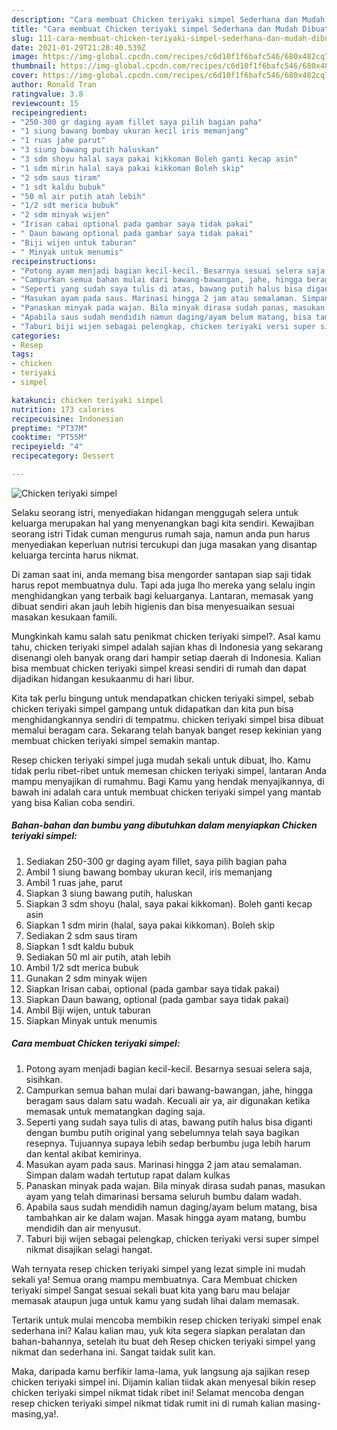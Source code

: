 ```yaml
---
description: "Cara membuat Chicken teriyaki simpel Sederhana dan Mudah Dibuat"
title: "Cara membuat Chicken teriyaki simpel Sederhana dan Mudah Dibuat"
slug: 111-cara-membuat-chicken-teriyaki-simpel-sederhana-dan-mudah-dibuat
date: 2021-01-29T21:28:40.539Z
image: https://img-global.cpcdn.com/recipes/c6d10f1f6bafc546/680x482cq70/chicken-teriyaki-simpel-foto-resep-utama.jpg
thumbnail: https://img-global.cpcdn.com/recipes/c6d10f1f6bafc546/680x482cq70/chicken-teriyaki-simpel-foto-resep-utama.jpg
cover: https://img-global.cpcdn.com/recipes/c6d10f1f6bafc546/680x482cq70/chicken-teriyaki-simpel-foto-resep-utama.jpg
author: Ronald Tran
ratingvalue: 3.8
reviewcount: 15
recipeingredient:
- "250-300 gr daging ayam fillet saya pilih bagian paha"
- "1 siung bawang bombay ukuran kecil iris memanjang"
- "1 ruas jahe parut"
- "3 siung bawang putih haluskan"
- "3 sdm shoyu halal saya pakai kikkoman Boleh ganti kecap asin"
- "1 sdm mirin halal saya pakai kikkoman Boleh skip"
- "2 sdm saus tiram"
- "1 sdt kaldu bubuk"
- "50 ml air putih atah lebih"
- "1/2 sdt merica bubuk"
- "2 sdm minyak wijen"
- "Irisan cabai optional pada gambar saya tidak pakai"
- " Daun bawang optional pada gambar saya tidak pakai"
- "Biji wijen untuk taburan"
- " Minyak untuk menumis"
recipeinstructions:
- "Potong ayam menjadi bagian kecil-kecil. Besarnya sesuai selera saja, sisihkan."
- "Campurkan semua bahan mulai dari bawang-bawangan, jahe, hingga beragam saus dalam satu wadah. Kecuali air ya, air digunakan ketika memasak untuk mematangkan daging saja."
- "Seperti yang sudah saya tulis di atas, bawang putih halus bisa diganti dengan bumbu putih original yang sebelumnya telah saya bagikan resepnya. Tujuannya supaya lebih sedap berbumbu juga lebih harum dan kental akibat kemirinya."
- "Masukan ayam pada saus. Marinasi hingga 2 jam atau semalaman. Simpan dalam wadah tertutup rapat dalam kulkas"
- "Panaskan minyak pada wajan. Bila minyak dirasa sudah panas, masukan ayam yang telah dimarinasi bersama seluruh bumbu dalam wadah."
- "Apabila saus sudah mendidih namun daging/ayam belum matang, bisa tambahkan air ke dalam wajan. Masak hingga ayam matang, bumbu mendidih dan air menyusut."
- "Taburi biji wijen sebagai pelengkap, chicken teriyaki versi super simpel nikmat disajikan selagi hangat."
categories:
- Resep
tags:
- chicken
- teriyaki
- simpel

katakunci: chicken teriyaki simpel 
nutrition: 173 calories
recipecuisine: Indonesian
preptime: "PT37M"
cooktime: "PT55M"
recipeyield: "4"
recipecategory: Dessert

---
```



![Chicken teriyaki simpel](https://img-global.cpcdn.com/recipes/c6d10f1f6bafc546/680x482cq70/chicken-teriyaki-simpel-foto-resep-utama.jpg)

Selaku seorang istri, menyediakan hidangan menggugah selera untuk keluarga merupakan hal yang menyenangkan bagi kita sendiri. Kewajiban seorang istri Tidak cuman mengurus rumah saja, namun anda pun harus menyediakan keperluan nutrisi tercukupi dan juga masakan yang disantap keluarga tercinta harus nikmat.

Di zaman  saat ini, anda memang bisa mengorder santapan siap saji tidak harus repot membuatnya dulu. Tapi ada juga lho mereka yang selalu ingin menghidangkan yang terbaik bagi keluarganya. Lantaran, memasak yang dibuat sendiri akan jauh lebih higienis dan bisa menyesuaikan sesuai masakan kesukaan famili. 



Mungkinkah kamu salah satu penikmat chicken teriyaki simpel?. Asal kamu tahu, chicken teriyaki simpel adalah sajian khas di Indonesia yang sekarang disenangi oleh banyak orang dari hampir setiap daerah di Indonesia. Kalian bisa membuat chicken teriyaki simpel kreasi sendiri di rumah dan dapat dijadikan hidangan kesukaanmu di hari libur.

Kita tak perlu bingung untuk mendapatkan chicken teriyaki simpel, sebab chicken teriyaki simpel gampang untuk didapatkan dan kita pun bisa menghidangkannya sendiri di tempatmu. chicken teriyaki simpel bisa dibuat memalui beragam cara. Sekarang telah banyak banget resep kekinian yang membuat chicken teriyaki simpel semakin mantap.

Resep chicken teriyaki simpel juga mudah sekali untuk dibuat, lho. Kamu tidak perlu ribet-ribet untuk memesan chicken teriyaki simpel, lantaran Anda mampu menyajikan di rumahmu. Bagi Kamu yang hendak menyajikannya, di bawah ini adalah cara untuk membuat chicken teriyaki simpel yang mantab yang bisa Kalian coba sendiri.

<!--inarticleads1-->

##### Bahan-bahan dan bumbu yang dibutuhkan dalam menyiapkan Chicken teriyaki simpel:

1. Sediakan 250-300 gr daging ayam fillet, saya pilih bagian paha
1. Ambil 1 siung bawang bombay ukuran kecil, iris memanjang
1. Ambil 1 ruas jahe, parut
1. Siapkan 3 siung bawang putih, haluskan
1. Siapkan 3 sdm shoyu (halal, saya pakai kikkoman). Boleh ganti kecap asin
1. Siapkan 1 sdm mirin (halal, saya pakai kikkoman). Boleh skip
1. Sediakan 2 sdm saus tiram
1. Siapkan 1 sdt kaldu bubuk
1. Sediakan 50 ml air putih, atah lebih
1. Ambil 1/2 sdt merica bubuk
1. Gunakan 2 sdm minyak wijen
1. Siapkan Irisan cabai, optional (pada gambar saya tidak pakai)
1. Siapkan  Daun bawang, optional (pada gambar saya tidak pakai)
1. Ambil Biji wijen, untuk taburan
1. Siapkan  Minyak untuk menumis




<!--inarticleads2-->

##### Cara membuat Chicken teriyaki simpel:

1. Potong ayam menjadi bagian kecil-kecil. Besarnya sesuai selera saja, sisihkan.
1. Campurkan semua bahan mulai dari bawang-bawangan, jahe, hingga beragam saus dalam satu wadah. Kecuali air ya, air digunakan ketika memasak untuk mematangkan daging saja.
1. Seperti yang sudah saya tulis di atas, bawang putih halus bisa diganti dengan bumbu putih original yang sebelumnya telah saya bagikan resepnya. Tujuannya supaya lebih sedap berbumbu juga lebih harum dan kental akibat kemirinya.
1. Masukan ayam pada saus. Marinasi hingga 2 jam atau semalaman. Simpan dalam wadah tertutup rapat dalam kulkas
1. Panaskan minyak pada wajan. Bila minyak dirasa sudah panas, masukan ayam yang telah dimarinasi bersama seluruh bumbu dalam wadah.
1. Apabila saus sudah mendidih namun daging/ayam belum matang, bisa tambahkan air ke dalam wajan. Masak hingga ayam matang, bumbu mendidih dan air menyusut.
1. Taburi biji wijen sebagai pelengkap, chicken teriyaki versi super simpel nikmat disajikan selagi hangat.




Wah ternyata resep chicken teriyaki simpel yang lezat simple ini mudah sekali ya! Semua orang mampu membuatnya. Cara Membuat chicken teriyaki simpel Sangat sesuai sekali buat kita yang baru mau belajar memasak ataupun juga untuk kamu yang sudah lihai dalam memasak.

Tertarik untuk mulai mencoba membikin resep chicken teriyaki simpel enak sederhana ini? Kalau kalian mau, yuk kita segera siapkan peralatan dan bahan-bahannya, setelah itu buat deh Resep chicken teriyaki simpel yang nikmat dan sederhana ini. Sangat taidak sulit kan. 

Maka, daripada kamu berfikir lama-lama, yuk langsung aja sajikan resep chicken teriyaki simpel ini. Dijamin kalian tiidak akan menyesal bikin resep chicken teriyaki simpel nikmat tidak ribet ini! Selamat mencoba dengan resep chicken teriyaki simpel nikmat tidak rumit ini di rumah kalian masing-masing,ya!.

